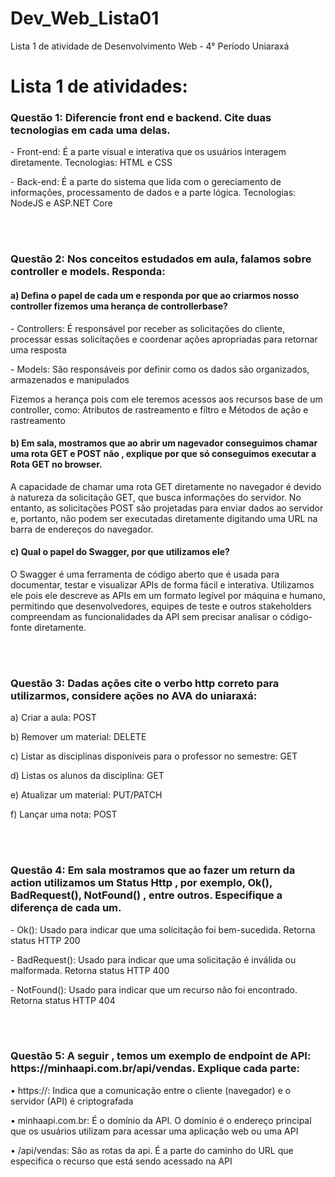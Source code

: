 # Dev_Web_Lista01
Lista 1 de atividade de Desenvolvimento Web - 4° Período Uniaraxá

<div>
    <h1>Lista 1 de atividades:</h1>
    <h3>Questão 1: Diferencie front end e backend. Cite duas tecnologias em cada uma delas.</h3>
      <p>- Front-end: É a parte visual e interativa que os usuários interagem diretamente. Tecnologias: HTML e CSS</p>
      <p>- Back-end: É a parte do sistema que lida com o gereciamento de informações, processamento de dados e a parte lógica. Tecnologias: NodeJS e ASP.NET   Core</p>  
  <br>
  <br>
    <h3>Questão 2: Nos conceitos estudados em aula, falamos sobre controller e models. Responda:</h3>
      <h4>a) Defina o papel de cada um e responda por que ao criarmos nosso controller fizemos uma herança de controllerbase?</h4>
        <p>- Controllers: É responsável por receber as solicitações do cliente, processar essas solicitações e coordenar ações apropriadas para retornar uma resposta</p>
        <p>- Models: São responsáveis por definir como os dados são organizados, armazenados e manipulados</p>
        <p>Fizemos a herança pois com ele teremos acessos aos recursos base de um controller, como: Atributos de rastreamento e filtro e Métodos de ação e rastreamento</p>
      <h4>b) Em sala, mostramos que ao abrir um nagevador conseguimos chamar uma rota GET e POST não , explique por que só conseguimos executar a Rota GET no browser.</h4>
        <p>A capacidade de chamar uma rota GET diretamente no navegador é devido à natureza da solicitação GET, que busca informações do servidor. No entanto, as solicitações POST são projetadas para enviar dados ao servidor e, portanto, não podem ser executadas diretamente digitando uma URL na barra de endereços do navegador.</p>
      <h4>c) Qual o papel do Swagger, por que utilizamos ele?</h4>
        <p>O Swagger é uma ferramenta de código aberto que é usada para documentar, testar e visualizar APIs de forma fácil e interativa. Utilizamos ele pois ele descreve as APIs em um formato legível por máquina e humano, permitindo que desenvolvedores, equipes de teste e outros stakeholders compreendam as funcionalidades da API sem precisar analisar o código-fonte diretamente.</p>
  <br>
  <br>
    <h3>Questão 3: Dadas ações cite o verbo http correto para utilizarmos, considere ações no AVA do uniaraxá:</h3>
      <p>a) Criar a aula: POST</p>
      <p>b) Remover um material: DELETE</p>
      <p>c) Listar as disciplinas disponíveis para o professor no semestre: GET</p>
      <p>d) Listas os alunos da disciplina: GET</p>
      <p>e) Atualizar um material: PUT/PATCH</p>
      <p>f) Lançar uma nota: POST</p>
  <br>
  <br>
    <h3>Questão 4: Em sala mostramos que ao fazer um return da action utilizamos um Status Http , por exemplo,
Ok(), BadRequest(), NotFound() , entre outros. Especifique a diferença de cada um.</h3>
      <p>- Ok(): Usado para indicar que uma solicitação foi bem-sucedida. Retorna status HTTP 200</p>
      <p>- BadRequest(): Usado para indicar que uma solicitação é inválida ou malformada. Retorna status HTTP 400</p>
      <p>- NotFound(): Usado para indicar que um recurso não foi encontrado. Retorna status HTTP 404</p>
  <br>
  <br>
    <h3>Questão 5: A seguir , temos um exemplo de endpoint de API: <a>https://minhaapi.com.br/api/vendas</a>. Explique cada parte:</h3>
      <p>• https://: Indica que a comunicação entre o cliente (navegador) e o servidor (API) é criptografada</p>
      <p>• minhaapi.com.br: É o domínio da API. O domínio é o endereço principal que os usuários utilizam para acessar uma aplicação web ou uma API</p>
      <p>• /api/vendas: São as rotas da api. É a parte do caminho do URL que especifica o recurso que está sendo acessado na API</p>
</div>
